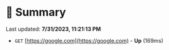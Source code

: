 # 📖 Summary
Last updated: **7/31/2023, 11:21:13 PM**

- `GET` [https://google.com](https://google.com) - **Up** (169ms)
